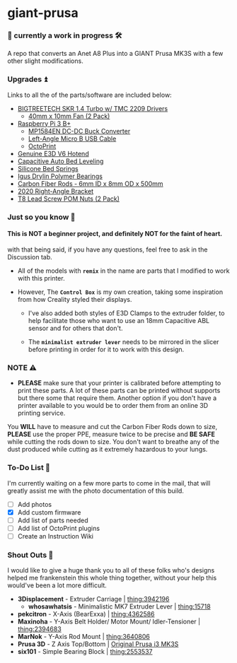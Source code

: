 # giant-prusa

### 🧰 currently a work in progress 🛠️

A repo that converts an Anet A8 Plus into a GIANT Prusa MK3S with a few other slight modifications.

### Upgrades ⏫

Links to all the of the parts/software are included below:

- [BIGTREETECH SKR 1.4 Turbo w/ TMC 2209 Drivers](https://www.amazon.com/gp/product/B082QYYFVX/ref=ppx_yo_dt_b_asin_title_o00_s00?ie=UTF8&psc=1)
    - [40mm x 10mm Fan (2 Pack)](https://www.amazon.com/gp/product/B0711FVD48/ref=ppx_yo_dt_b_asin_title_o03_s00?ie=UTF8&psc=1)
- [Raspberry Pi 3 B+](https://www.amazon.com/gp/product/B01CMC50S0/ref=ppx_yo_dt_b_asin_title_o09_s00?ie=UTF8&psc=1)
    - [MP1584EN DC-DC Buck Converter](https://www.amazon.com/gp/product/B07RVG34WR/ref=ppx_yo_dt_b_asin_title_o02_s00?ie=UTF8&psc=1)
    - [Left-Angle Micro B USB Cable](https://www.amazon.com/gp/product/B076DW7M5S/ref=ppx_yo_dt_b_asin_title_o01_s00?ie=UTF8&psc=1)
    - [OctoPrint](https://octoprint.org/)
- [Genuine E3D V6 Hotend](https://www.amazon.com/gp/product/B079H1S9BN/ref=ppx_yo_dt_b_asin_title_o01_s00?ie=UTF8&psc=1)
- [Capacitive Auto Bed Leveling](https://www.amazon.com/gp/product/B01M1777XK/ref=ppx_yo_dt_b_asin_title_o02_s00?ie=UTF8&psc=1)
- [Silicone Bed Springs](https://www.amazon.com/gp/product/B07RZKF8MB/ref=ppx_yo_dt_b_asin_title_o04_s00?ie=UTF8&psc=1)
- [Igus Drylin Polymer Bearings](https://www.amazon.com/gp/product/B071RSDYW4/ref=ppx_yo_dt_b_asin_title_o03_s00?ie=UTF8&psc=1)
- [Carbon Fiber Rods - 6mm ID x 8mm OD x 500mm](https://www.amazon.com/gp/product/B00RWXJYVE/ref=ppx_yo_dt_b_asin_title_o00_s00?ie=UTF8&psc=1)
- [2020 Right-Angle Bracket](https://www.amazon.com/gp/product/B07GGLYX9V/ref=ppx_yo_dt_b_asin_title_o01_s00?ie=UTF8&psc=1)
- [T8 Lead Screw POM Nuts (2 Pack)](https://www.amazon.com/gp/product/B07Y6CN9J4/ref=ppx_yo_dt_b_asin_title_o00_s00?ie=UTF8&psc=1)

### Just so you know 💭

#### This is NOT a beginner project, and definitely NOT for the faint of heart.

with that being said, if you have any questions, feel free to ask in the Discussion tab. 



- All of the models with **`remix`** in the name are parts that I modified to work with this printer.

- However, The **`Control Box`** is my own creation, taking some inspiration from how Creality styled their displays.

    - I've also added both styles of E3D Clamps to the extruder folder, to help facilitate those who want to use an 18mm Capacitive ABL sensor and for others that don't.

    - The **`minimalist extruder lever`** needs to be mirrored in the slicer before printing in order for it to work with this design.

### NOTE ⚠️

- **PLEASE** make sure that your printer is calibrated before attempting to print these parts. A lot of these parts can be printed without supports but there some that require them. Another option if you don't have a printer available to you would be to order them from an online 3D printing service.

You **WILL** have to measure and cut the Carbon Fiber Rods down to size, **PLEASE** use the proper PPE, measure twice to be precise and **BE SAFE** while cutting the rods down to size. You don't want to breathe any of the dust produced while cutting as it extremely hazardous to your lungs.

### To-Do List 📝

I'm currently waiting on a few more parts to come in the mail, that will greatly assist me with the photo documentation of this build.

* [ ] Add photos
* [x] Add custom firmware
* [ ] Add list of parts needed
* [ ] Add list of OctoPrint plugins
* [ ] Create an Instruction Wiki

### Shout Outs 📣

I would like to give a huge thank you to all of these folks who's designs helped me frankenstein this whole thing together, without your help this would've been a lot more difficult.

- **3Displacement** - Extruder Carriage | [thing:3942196](https://www.thingiverse.com/thing:3942196)
    - **whosawhatsis** - Minimalistic MK7 Extruder Lever | [thing:15718](https://www.thingiverse.com/thing:15718)
- **pekcitron** - X-Axis (BearExxa) | [thing:4362586](https://www.thingiverse.com/thing:4362586)
- **Maxinoha** - Y-Axis Belt Holder/ Motor Mount/ Idler-Tensioner | [thing:2394683](https://www.thingiverse.com/thing:2394683)
- **MarNok** - Y-Axis Rod Mount | [thing:3640806](https://www.thingiverse.com/thing:3640806)
- **Prusa 3D** - Z Axis Top/Bottom | [Original Prusa i3 MK3S](https://www.prusa3d.com/prusa-i3-printable-parts/)
- **six101** - Simple Bearing Block | [thing:2553537](https://www.thingiverse.com/thing:2553537)
